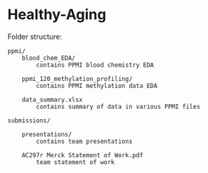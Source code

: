 # Healthy-Aging

Folder structure:

	ppmi/
		blood_chem_EDA/
			contains PPMI blood chemistry EDA

		ppmi_120_methylation_profiling/
			contains PPMI methylation data EDA

		data_summary.xlsx
			contains summary of data in various PPMI files

	submissions/

		presentations/
			contains team presentations

		AC297r Merck Statement of Work.pdf
			team statement of work 
